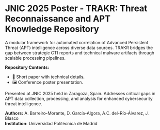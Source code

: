 # JNIC 2025 Poster - TRAKR: Threat Reconnaissance and APT Knowledge Repository

A modular framework for automated correlation of Advanced Persistent Threat (APT) intelligence across diverse data sources. TRAKR bridges the gap between strategic CTI reports and technical malware artifacts through scalable processing pipelines.

**Repository Contents:**
- 📄 Short paper with technical details.
- 🖼️ Conference poster presentation.

Presented at JNIC 2025 held in Zaragoza, Spain. Addresses critical gaps in APT data collection, processing, and analysis for enhanced cybersecurity threat intelligence.

**Authors:** A. Barreiro-Morante, D. García-Algora, A.C. del-Río-Álvarez, J. Blasco  
**Institution:** Universidad Politécnica de Madrid
